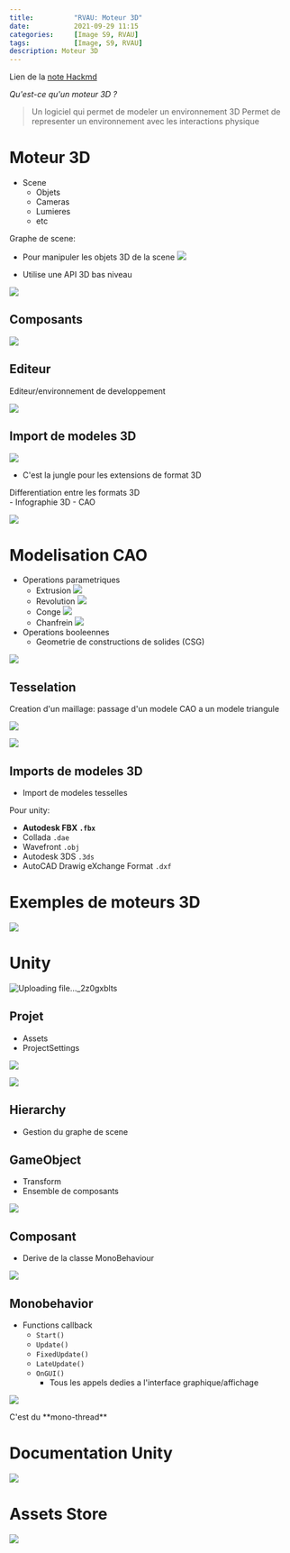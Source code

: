 ```yaml
---
title:          "RVAU: Moteur 3D"
date:           2021-09-29 11:15
categories:     [Image S9, RVAU]
tags:           [Image, S9, RVAU]
description: Moteur 3D
---
```


Lien de la [note Hackmd](https://hackmd.io/@lemasymasa/rysnpo-VK)

*Qu'est-ce qu'un moteur 3D ?*
> Un logiciel qui permet de modeler un environnement 3D
> Permet de representer un environnement avec les interactions physique

# Moteur 3D

- Scene
    - Objets
    - Cameras
    - Lumieres
    - etc

Graphe de scene:
- Pour manipuler les objets 3D de la scene
![](https://i.imgur.com/JDQ2m8T.png)

- Utilise une API 3D bas niveau

![](https://i.imgur.com/8BmhvTf.png)

## Composants

![](https://i.imgur.com/3ZCyBcS.png)

## Editeur

<div class="alert alert-info" role="alert" markdown="1">
Editeur/environnement de developpement
</div>

![](https://i.imgur.com/FWBqFjh.png)

## Import de modeles 3D

![](https://i.imgur.com/tgqHFN9.png)
- C'est la jungle pour les extensions de format 3D

<div class="alert alert-danger" role="alert" markdown="1">
Differentiation entre les formats 3D
</div>
- Infographie 3D
- CAO

![](https://i.imgur.com/mBVc2hy.png)

# Modelisation CAO

- Operations parametriques
    - Extrusion ![](https://i.imgur.com/CFQTvsk.png)
    - Revolution ![](https://i.imgur.com/m0q6BPF.png)
    - Conge ![](https://i.imgur.com/YXJyPT6.png)
    - Chanfrein ![](https://i.imgur.com/IosVIkM.png)
- Operations booleennes
    - Geometrie de constructions de solides (CSG)

![](https://i.imgur.com/OC9ONNk.png)

## Tesselation

<div class="alert alert-info" role="alert" markdown="1">
Creation d'un maillage: passage d'un modele CAO a un modele triangule
</div>

![](https://i.imgur.com/Msqn8Pd.png)

![](https://i.imgur.com/Ol13z5C.png)

## Imports de modeles 3D

- Import de modeles tesselles

Pour unity:
- **Autodesk FBX `.fbx`**
- Collada `.dae`
- Wavefront `.obj`
- Autodesk 3DS `.3ds`
- AutoCAD Drawig eXchange Format `.dxf`

# Exemples de moteurs 3D

![](https://i.imgur.com/3bXbAeH.png)

# Unity

![Uploading file..._2z0gxblts]()

## Projet

- Assets
- ProjectSettings

![](https://i.imgur.com/ENqul6O.png)

![](https://i.imgur.com/czjwRau.png)

## Hierarchy

- Gestion du graphe de scene

## GameObject

- Transform
- Ensemble de composants

![](https://i.imgur.com/Yn1bVIU.png)

## Composant

- Derive de la classe MonoBehaviour

![](https://i.imgur.com/raUei5t.png)

## Monobehavior

- Functions callback
    - `Start()`
    - `Update()`
    - `FixedUpdate()`
    - `LateUpdate()`
    - `OnGUI()`
        - Tous les appels dedies a l'interface graphique/affichage

![](https://i.imgur.com/8g24eCG.png)

<div class="alert alert-warning" role="alert" markdown="1">
C'est du **mono-thread**
</div>

# Documentation Unity

![](https://i.imgur.com/tkRfX5y.png)

# Assets Store

![](https://i.imgur.com/LvM6M1Z.jpg)
